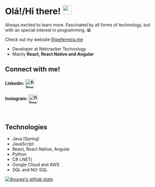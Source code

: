 <h1> Olá!/Hi there! <img src="https://raw.githubusercontent.com/MartinHeinz/MartinHeinz/master/wave.gif" width="30px"></h1>

<p>Always excited to learn more. Fascinated by all forms of technology, but with an special interest in programming. 😁</p> 

<p>Check out my website <a target="_blank" rel="noopener noreferrer" href="https://filipeferreira.me/">filipeferreira.me</a></p>

- Developer at Netcracker Technology
- Mainly **React, React Native and Angular**

## Connect with me!
<p align="top-left">
  
#### Linkedin:      <a href="https://www.linkedin.com/in/filipemarquesf/" target="blank"><img align="center" src="https://cdn.jsdelivr.net/npm/simple-icons@3.0.1/icons/linkedin.svg" alt="filipe-marques-ferreira-7920411b6" height="30" width="30" /></a>
#### Instagram:       <a href="https://instagram.com/filipemarquesf/" target="blank"><img align="center" src="https://cdn.jsdelivr.net/npm/simple-icons@3.0.1/icons/instagram.svg" alt="filipemarquesf1" height="30" width="30" /></a>
</p>

<br>

## Technologies
- Java (Spring)
- JavaScript
- React, React Native, Angular
- Python
- C# (.NET)
- Google Cloud and AWS
- SQL and NO-SQL

[![Anurag's github stats](https://github-readme-stats.vercel.app/api?username=filipemf&count_private=true)](https://github.com/anuraghazra/github-readme-stats)

